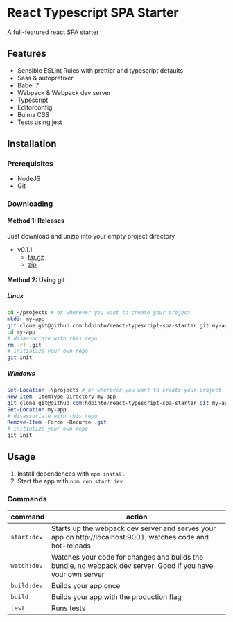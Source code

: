 # React Typescript SPA Starter

A full-featured react SPA starter

## Features

- Sensible ESLint Rules with prettier and typescript defaults
- Sass & autoprefixer
- Babel 7
- Webpack & Webpack dev server
- Typescript
- Editorconfig
- Bulma CSS
- Tests using jest

## Installation

### Prerequisites

- NodeJS
- Git

### Downloading

#### Method 1: Releases

Just download and unzip into your empty project directory

- v0.1.1
  - [tar.gz](https://github.com/hdpinto/react-typescript-spa-starter/archive/v0.1.1.tar.gz)
  - [zip](https://github.com/hdpinto/react-typescript-spa-starter/archive/v0.1.1.zip)


#### Method 2: Using git
##### Linux
```bash
cd ~/projects # or wherever you want to create your project
mkdir my-app
git clone git@github.com:hdpinto/react-typescript-spa-starter.git my-app
cd my-app
# disassociate with this repo
rm -rf .git
# initialize your own repo
git init
```

##### Windows
```powershell
Set-Location ~\projects # or wherever you want to create your project
New-Item -ItemType Directory my-app
git clone git@github.com:hdpinto/react-typescript-spa-starter.git my-app
Set-Location my-app
# disassociate with this repo
Remove-Item -Force -Recurse .git
# initialize your own repo
git init
```

## Usage

1. Install dependences with `npm install`
2. Start the app with `npm run start:dev`

### Commands

| command     | action                                                                                                       |
| ----------- | ------------------------------------------------------------------------------------------------------------ |
| `start:dev` | Starts up the webpack dev server and serves your app on http://localhost:9001, watches code and hot-reloads  |
| `watch:dev` | Watches your code for changes and builds the bundle, no webpack dev server. Good if you have your own server |
| `build:dev` | Builds your app once                                                                                         |
| `build`     | Builds your app with the production flag                                                                     |
| `test`      | Runs tests                                                                                                   |
